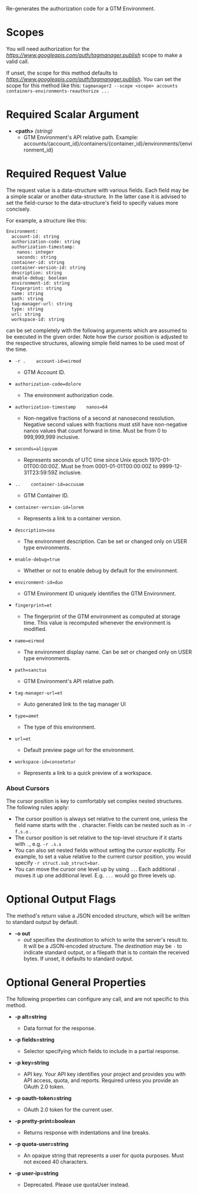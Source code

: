 Re-generates the authorization code for a GTM Environment.
# Scopes

You will need authorization for the *https://www.googleapis.com/auth/tagmanager.publish* scope to make a valid call.

If unset, the scope for this method defaults to *https://www.googleapis.com/auth/tagmanager.publish*.
You can set the scope for this method like this: `tagmanager2 --scope <scope> accounts containers-environments-reauthorize ...`
# Required Scalar Argument
* **&lt;path&gt;** *(string)*
    - GTM Environment&#39;s API relative path. Example: accounts/{account_id}/containers/{container_id}/environments/{environment_id}
# Required Request Value

The request value is a data-structure with various fields. Each field may be a simple scalar or another data-structure.
In the latter case it is advised to set the field-cursor to the data-structure's field to specify values more concisely.

For example, a structure like this:
```
Environment:
  account-id: string
  authorization-code: string
  authorization-timestamp:
    nanos: integer
    seconds: string
  container-id: string
  container-version-id: string
  description: string
  enable-debug: boolean
  environment-id: string
  fingerprint: string
  name: string
  path: string
  tag-manager-url: string
  type: string
  url: string
  workspace-id: string

```

can be set completely with the following arguments which are assumed to be executed in the given order. Note how the cursor position is adjusted to the respective structures, allowing simple field names to be used most of the time.

* `-r .    account-id=eirmod`
    - GTM Account ID.
* `authorization-code=dolore`
    - The environment authorization code.
* `authorization-timestamp    nanos=64`
    - Non-negative fractions of a second at nanosecond resolution. Negative second values with fractions must still have non-negative nanos values that count forward in time. Must be from 0 to 999,999,999 inclusive.
* `seconds=aliquyam`
    - Represents seconds of UTC time since Unix epoch 1970-01-01T00:00:00Z. Must be from 0001-01-01T00:00:00Z to 9999-12-31T23:59:59Z inclusive.

* `..    container-id=accusam`
    - GTM Container ID.
* `container-version-id=lorem`
    - Represents a link to a container version.
* `description=sea`
    - The environment description. Can be set or changed only on USER type environments.
* `enable-debug=true`
    - Whether or not to enable debug by default for the environment.
* `environment-id=duo`
    - GTM Environment ID uniquely identifies the GTM Environment.
* `fingerprint=et`
    - The fingerprint of the GTM environment as computed at storage time. This value is recomputed whenever the environment is modified.
* `name=eirmod`
    - The environment display name. Can be set or changed only on USER type environments.
* `path=sanctus`
    - GTM Environment&#39;s API relative path.
* `tag-manager-url=et`
    - Auto generated link to the tag manager UI
* `type=amet`
    - The type of this environment.
* `url=et`
    - Default preview page url for the environment.
* `workspace-id=consetetur`
    - Represents a link to a quick preview of a workspace.


### About Cursors

The cursor position is key to comfortably set complex nested structures. The following rules apply:

* The cursor position is always set relative to the current one, unless the field name starts with the `.` character. Fields can be nested such as in `-r f.s.o` .
* The cursor position is set relative to the top-level structure if it starts with `.`, e.g. `-r .s.s`
* You can also set nested fields without setting the cursor explicitly. For example, to set a value relative to the current cursor position, you would specify `-r struct.sub_struct=bar`.
* You can move the cursor one level up by using `..`. Each additional `.` moves it up one additional level. E.g. `...` would go three levels up.


# Optional Output Flags

The method's return value a JSON encoded structure, which will be written to standard output by default.

* **-o out**
    - *out* specifies the *destination* to which to write the server's result to.
      It will be a JSON-encoded structure.
      The *destination* may be `-` to indicate standard output, or a filepath that is to contain the received bytes.
      If unset, it defaults to standard output.
# Optional General Properties

The following properties can configure any call, and are not specific to this method.

* **-p alt=string**
    - Data format for the response.

* **-p fields=string**
    - Selector specifying which fields to include in a partial response.

* **-p key=string**
    - API key. Your API key identifies your project and provides you with API access, quota, and reports. Required unless you provide an OAuth 2.0 token.

* **-p oauth-token=string**
    - OAuth 2.0 token for the current user.

* **-p pretty-print=boolean**
    - Returns response with indentations and line breaks.

* **-p quota-user=string**
    - An opaque string that represents a user for quota purposes. Must not exceed 40 characters.

* **-p user-ip=string**
    - Deprecated. Please use quotaUser instead.
